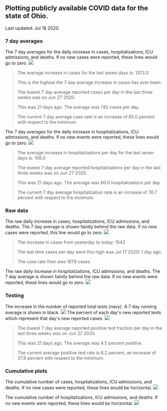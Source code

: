 ## Plotting publicly available COVID data for the state of Ohio. 

Last updated: Jul 18 2020. 

### 7 day averages
The 7 day averages for the daily increase in cases, hospitalizations, ICU admissions, and deaths. If no new cases were reported, these lines would go to zero.
![](7dayaverage_cases.png)

>The average increase in cases for the last seven days is: 1373.0
>
>This is the highest the 7 day average increase in cases has ever been.
>
>
>The lowest 7 day average reported cases per day in the last three weeks was on Jun 27 2020.
>
>This was 21 days ago. The average was 742 cases per day.
>
>The current 7 day average case rate is an increase of 85.0 percent with respect to the minimum.

The 7 day averages for the daily increase in hospitalizations, ICU admissions, and deaths. If no new events were reported, these lines would go to zero.
![](7dayaverage_hospital.png)

>The average increase in hospitalizations per day for the last seven days is: 106.0
>
>The lowest 7 day average reported hospitalizations per day in the last three weeks was on Jun 27 2020.
>
>This was 21 days ago. The average was 60.0 hospitalizations per day.
>
>The current 7 day average hospitalization rate is an increase of 76.7 percent with respect to the minimum.

### Raw data
The raw daily increase in cases, hospitalizations, ICU admissions, and deaths. The 7 day average is shown faintly behind the raw data. If no new cases were reported, this line would go to zero.
![](DailyCases.png)

>The increase in cases from yesterday to today: 1542 
>
>The last time cases per day were this high was Jul 17 2020: 1 day ago. 
>
>The case rate then was 1679 cases.

The raw daily increase in hospitalizations, ICU admissions, and deaths. The 7 day average is shown faintly behind the raw data. If no new events were reported, these lines would go to zero.
![](DailyHospitalizations.png)

### Testing

The increase in the number of reported total tests (navy). A 7 day running average is shown in black.
![](DailyTests.png)
The percent of each day's new reported tests which represent that day's new reported cases.
![](percentpositive_tests.png)

>The lowest 7 day average reported positive test fraction per day in the last three weeks was on Jun 27 2020.
>
>This was 21 days ago. The average was 4.5 percent positive. 
>
>The current average positive test rate is 6.2 percent, an increase of 37.8 percent with respect to the minimum. 

### Cumulative plots
The cumulative number of cases, hospitalizations, ICU admissions, and deaths. If no new cases were reported, these lines would be horizontal.
![](Cases.png)

The cumulative number of hospitalizations, ICU admissions, and deaths. If no new events were reported, these lines would be horizontal.
![](Hospitalizations.png)
